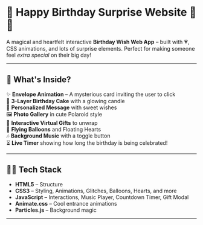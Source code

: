 # 🎉 Happy Birthday Surprise Website 🎂💖

A magical and heartfelt interactive **Birthday Wish Web App** – built with 💗, CSS animations, and lots of surprise elements. Perfect for making someone feel *extra special* on their big day!

---

## 🎁 What's Inside?

✨ **Envelope Animation** – A mysterious card inviting the user to click  
🎂 **3-Layer Birthday Cake** with a glowing candle  
💌 **Personalized Message** with sweet wishes  
🖼️ **Photo Gallery** in cute Polaroid style  
🎁 **Interactive Virtual Gifts** to unwrap  
🎈 **Flying Balloons** and Floating Hearts  
🎶 **Background Music** with a toggle button  
⏳ **Live Timer** showing how long the birthday is being celebrated!

---

## 👩‍💻 Tech Stack

- **HTML5** – Structure
- **CSS3** – Styling, Animations, Glitches, Balloons, Hearts, and more
- **JavaScript** – Interactions, Music Player, Countdown Timer, Gift Modal
- **Animate.css** – Cool entrance animations
- **Particles.js** – Background magic

---




